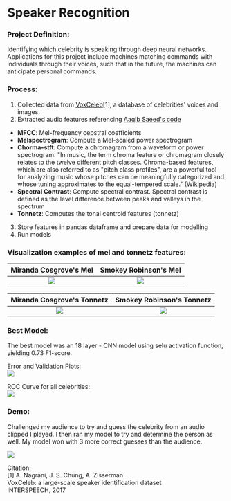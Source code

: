 # Speaker Recognition
### Project Definition:   
Identifying which celebrity is speaking through deep neural networks. Applications for this project include machines matching commands with individuals through their voices, such that in the future, the machines can anticipate personal commands.

### Process:
1) Collected data from [VoxCeleb](http://www.robots.ox.ac.uk/~vgg/data/voxceleb/vox1.html)[1], a database of celebrities' voices and images.
2) Extracted audio features referencing [Aaqib Saeed's code](http://aqibsaeed.github.io/2016-09-03-urban-sound-classification-part-1/) 
- **MFCC**: Mel-frequency cepstral coefficients
- **Melspectrogram**: Compute a Mel-scaled power spectrogram
- **Chorma-stft**: Compute a chromagram from a waveform or power spectrogram. "In music, the term chroma feature or chromagram closely relates to the twelve different pitch classes. Chroma-based features, which are also referred to as "pitch class profiles", are a powerful tool for analyzing music whose pitches can be meaningfully categorized and whose tuning approximates to the equal-tempered scale." (Wikipedia)
- **Spectral Contrast**: Compute spectral contrast. Spectral contrast is defined as the level difference between peaks and valleys in the spectrum
- **Tonnetz**: Computes the tonal centroid features (tonnetz)
3) Store features in pandas dataframe and prepare data for modelling
4) Run models

### Visualization examples of mel and tonnetz features:
Miranda Cosgrove's Mel             |  Smokey Robinson's Mel
:-------------------------:|:-------------------------:
![](https://github.com/ptbailey/Speaker-Recognition/blob/master/MC%20mel.png)  |  ![](https://github.com/ptbailey/Speaker-Recognition/blob/master/SR%20mel.png)

Miranda Cosgrove's Tonnetz             |  Smokey Robinson's Tonnetz
:-------------------------:|:-------------------------:
![](https://github.com/ptbailey/Speaker-Recognition/blob/master/MC%20tonnetz.png) | ![](https://github.com/ptbailey/Speaker-Recognition/blob/master/SR%20tonnetz.png)

### Best Model:
The best model was an 18 layer - CNN model using selu activation function, yielding 0.73 F1-score.    

Error and Validation Plots:     
![](https://github.com/ptbailey/Speaker-Recognition/blob/master/Error:Validation%20plot.png)

ROC Curve for all celebrities:    
![](https://github.com/ptbailey/Speaker-Recognition/blob/master/ROC%20curve.png)

### Demo:
Challenged my audience to try and guess the celebrity from an audio clipped I played. I then ran my model to try and determine the person as well. My model won with 3 more correct guesses than the audience.

![](https://github.com/ptbailey/Speaker-Recognition/blob/master/demo.gif)



Citation:  
[1] A. Nagrani, J. S. Chung, A. Zisserman  
VoxCeleb: a large-scale speaker identification dataset   
INTERSPEECH, 2017
